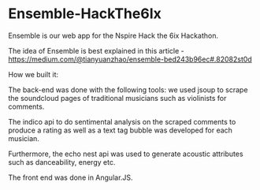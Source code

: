 # Ensemble-HackThe6Ix
Ensemble is our web app for the Nspire Hack the 6ix Hackathon.

The idea of Ensemble is best explained in this article - https://medium.com/@tianyuanzhao/ensemble-bed243b96ec#.82082st0d

How we built it:

The back-end was done with the following tools: we used jsoup to scrape the soundcloud pages of traditional musicians such as violinists for comments.

The indico api to do sentimental analysis on the scraped comments to produce a rating as well as a text tag bubble was developed for each musician.

Furthermore, the echo nest api was used to generate acoustic attributes such as danceability, energy etc. 

The front end was done in Angular.JS.

